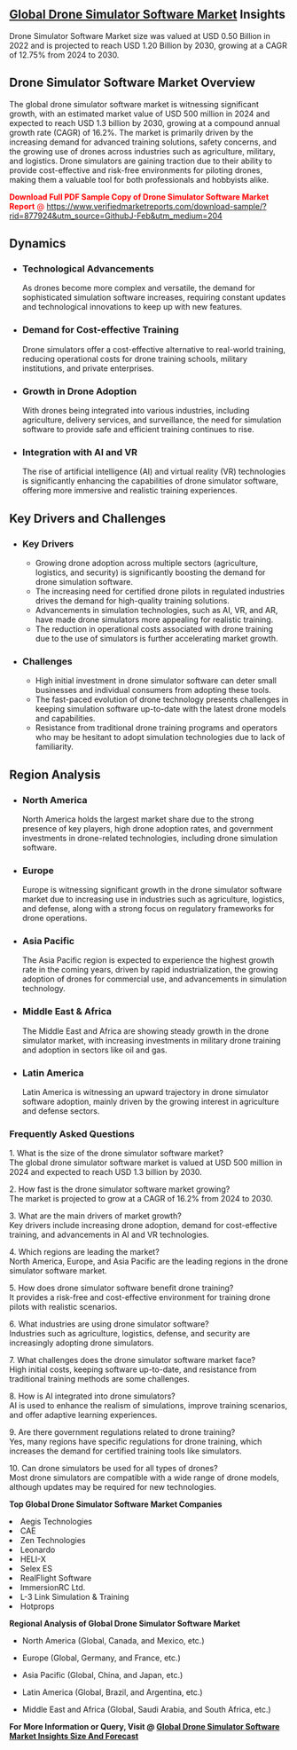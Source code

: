 <h2><a href="https://www.verifiedmarketreports.com/download-sample/?rid=877924&amp;utm_source=GithubJ&amp;utm_medium=204" target="_blank">Global Drone Simulator Software Market</a> Insights</h2><p>Drone Simulator Software Market size was valued at USD 0.50 Billion in 2022 and is projected to reach USD 1.20 Billion by 2030, growing at a CAGR of 12.75% from 2024 to 2030.</p><p> <h2>Drone Simulator Software Market Overview</h2> <p>The global drone simulator software market is witnessing significant growth, with an estimated market value of USD 500 million in 2024 and expected to reach USD 1.3 billion by 2030, growing at a compound annual growth rate (CAGR) of 16.2%. The market is primarily driven by the increasing demand for advanced training solutions, safety concerns, and the growing use of drones across industries such as agriculture, military, and logistics. Drone simulators are gaining traction due to their ability to provide cost-effective and risk-free environments for piloting drones, making them a valuable tool for both professionals and hobbyists alike.</p> <p><p><span class=""><span style="color: #ff0000;"><strong>Download Full PDF Sample Copy of Drone Simulator Software Market Report</strong> @ </span><a href="https://www.verifiedmarketreports.com/download-sample/?rid=877924&amp;utm_source=GithubJ-Feb&amp;utm_medium=204" target="_blank">https://www.verifiedmarketreports.com/download-sample/?rid=877924&amp;utm_source=GithubJ-Feb&amp;utm_medium=204</a></span></p></p> <h2>Dynamics</h2> <ul> <li><h3>Technological Advancements</h3> As drones become more complex and versatile, the demand for sophisticated simulation software increases, requiring constant updates and technological innovations to keep up with new features.</li> <li><h3>Demand for Cost-effective Training</h3> Drone simulators offer a cost-effective alternative to real-world training, reducing operational costs for drone training schools, military institutions, and private enterprises.</li> <li><h3>Growth in Drone Adoption</h3> With drones being integrated into various industries, including agriculture, delivery services, and surveillance, the need for simulation software to provide safe and efficient training continues to rise.</li> <li><h3>Integration with AI and VR</h3> The rise of artificial intelligence (AI) and virtual reality (VR) technologies is significantly enhancing the capabilities of drone simulator software, offering more immersive and realistic training experiences.</li> </ul> <h2>Key Drivers and Challenges</h2> <ul> <li><h3>Key Drivers</h3> <ul> <li>Growing drone adoption across multiple sectors (agriculture, logistics, and security) is significantly boosting the demand for drone simulation software.</li> <li>The increasing need for certified drone pilots in regulated industries drives the demand for high-quality training solutions.</li> <li>Advancements in simulation technologies, such as AI, VR, and AR, have made drone simulators more appealing for realistic training.</li> <li>The reduction in operational costs associated with drone training due to the use of simulators is further accelerating market growth.</li> </ul> </li> <li><h3>Challenges</h3> <ul> <li>High initial investment in drone simulator software can deter small businesses and individual consumers from adopting these tools.</li> <li>The fast-paced evolution of drone technology presents challenges in keeping simulation software up-to-date with the latest drone models and capabilities.</li> <li>Resistance from traditional drone training programs and operators who may be hesitant to adopt simulation technologies due to lack of familiarity.</li> </ul> </li> </ul> <h2>Region Analysis</h2> <ul> <li><h3>North America</h3> North America holds the largest market share due to the strong presence of key players, high drone adoption rates, and government investments in drone-related technologies, including drone simulation software.</li> <li><h3>Europe</h3> Europe is witnessing significant growth in the drone simulator software market due to increasing use in industries such as agriculture, logistics, and defense, along with a strong focus on regulatory frameworks for drone operations.</li> <li><h3>Asia Pacific</h3> The Asia Pacific region is expected to experience the highest growth rate in the coming years, driven by rapid industrialization, the growing adoption of drones for commercial use, and advancements in simulation technology.</li> <li><h3>Middle East & Africa</h3> The Middle East and Africa are showing steady growth in the drone simulator market, with increasing investments in military drone training and adoption in sectors like oil and gas.</li> <li><h3>Latin America</h3> Latin America is witnessing an upward trajectory in drone simulator software adoption, mainly driven by the growing interest in agriculture and defense sectors.</li> </ul> <h3>Frequently Asked Questions</h3> <p>1. What is the size of the drone simulator software market? <br> The global drone simulator software market is valued at USD 500 million in 2024 and expected to reach USD 1.3 billion by 2030.</p> <p>2. How fast is the drone simulator software market growing? <br> The market is projected to grow at a CAGR of 16.2% from 2024 to 2030.</p> <p>3. What are the main drivers of market growth? <br> Key drivers include increasing drone adoption, demand for cost-effective training, and advancements in AI and VR technologies.</p> <p>4. Which regions are leading the market? <br> North America, Europe, and Asia Pacific are the leading regions in the drone simulator software market.</p> <p>5. How does drone simulator software benefit drone training? <br> It provides a risk-free and cost-effective environment for training drone pilots with realistic scenarios.</p> <p>6. What industries are using drone simulator software? <br> Industries such as agriculture, logistics, defense, and security are increasingly adopting drone simulators.</p> <p>7. What challenges does the drone simulator software market face? <br> High initial costs, keeping software up-to-date, and resistance from traditional training methods are some challenges.</p> <p>8. How is AI integrated into drone simulators? <br> AI is used to enhance the realism of simulations, improve training scenarios, and offer adaptive learning experiences.</p> <p>9. Are there government regulations related to drone training? <br> Yes, many regions have specific regulations for drone training, which increases the demand for certified training tools like simulators.</p> <p>10. Can drone simulators be used for all types of drones? <br> Most drone simulators are compatible with a wide range of drone models, although updates may be required for new technologies.</p> </p><p><strong>Top Global Drone Simulator Software Market Companies</strong></p><div data-test-id=""><p><li>Aegis Technologies</li><li> CAE</li><li> Zen Technologies</li><li> Leonardo</li><li> HELI-X</li><li> Selex ES</li><li> RealFlight Software</li><li> ImmersionRC Ltd.</li><li> L-3 Link Simulation & Training</li><li> Hotprops</li></p><div><strong>Regional Analysis of&nbsp;Global Drone Simulator Software Market</strong></div><ul><li dir="ltr"><p dir="ltr">North America&nbsp;(Global, Canada, and Mexico, etc.)</p></li><li dir="ltr"><p dir="ltr">Europe (Global, Germany, and France, etc.)</p></li><li dir="ltr"><p dir="ltr">Asia Pacific&nbsp;(Global, China, and Japan, etc.)</p></li><li dir="ltr"><p dir="ltr">Latin America&nbsp;(Global, Brazil, and Argentina, etc.)</p></li><li dir="ltr">Middle East and Africa&nbsp;(Global, Saudi Arabia, and South Africa, etc.)</li></ul><p><strong>For More Information or Query, Visit @&nbsp;</strong><strong><a href="https://www.verifiedmarketreports.com/product/drone-simulator-software-market/?utm_source=GithubJ&amp;utm_medium=204" target="_blank">Global Drone Simulator Software Market Insights Size And Forecast</a></strong></p></div>
